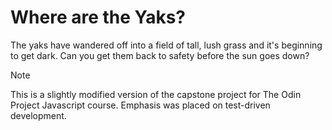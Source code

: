 # Where are the Yaks?

The yaks have wandered off into a field of tall, lush grass and it's beginning to get dark. Can you get them back to safety before the sun goes down?

> [!NOTE]
> This is a slightly modified version of the capstone project for The Odin Project Javascript course. Emphasis was placed on test-driven development.
